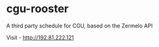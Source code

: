 # cgu-rooster

A third party schedule for CGU, based on the Zermelo API


Visit - http://192.81.222.121
